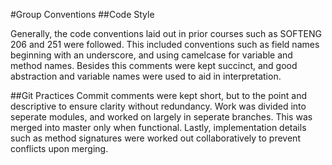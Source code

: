 #Group Conventions
##Code Style

Generally, the code conventions laid out in prior courses such as SOFTENG 206 and 251 were followed. This included conventions such as field names beginning with an underscore, and using camelcase for variable and method names.
Besides this comments were kept succinct, and good abstraction and variable names were used to aid in interpretation.

##Git Practices
Commit comments were kept short, but to the point and descriptive to ensure clarity without redundancy. Work was divided into seperate modules, and worked on largely in seperate branches. This was merged into master only when functional. Lastly, implementation details such as method signatures were worked out collaboratively to prevent conflicts upon merging.